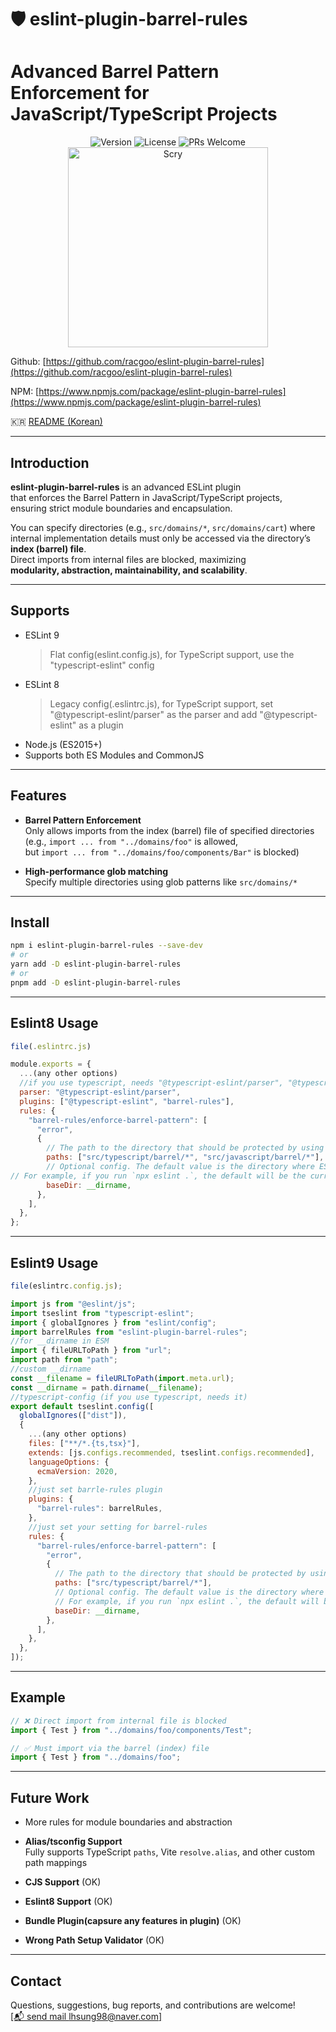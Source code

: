 # 🛡️ eslint-plugin-barrel-rules

# **Advanced Barrel Pattern Enforcement for JavaScript/TypeScript Projects**

<div align="center">
  <img src="https://img.shields.io/badge/version-1.1.0-blue.svg" alt="Version"/>
  <img src="https://img.shields.io/badge/License-MIT-yellow.svg" alt="License"/>
  <img src="https://img.shields.io/badge/PRs-welcome-brightgreen.svg" alt="PRs Welcome"/>
</div>

<div align="center">
  <img width="320" alt="Scry" src="https://github.com/user-attachments/assets/dc11d2d4-3896-4def-bf5f-e778086a3de8" />
</div>

Github: [https://github.com/racgoo/eslint-plugin-barrel-rules](https://github.com/racgoo/eslint-plugin-barrel-rules)

NPM: [https://www.npmjs.com/package/eslint-plugin-barrel-rules](https://www.npmjs.com/package/eslint-plugin-barrel-rules)

🇰🇷 [README (Korean)](./README.ko.md)

---

## Introduction

**eslint-plugin-barrel-rules** is an advanced ESLint plugin  
that enforces the Barrel Pattern in JavaScript/TypeScript projects,  
ensuring strict module boundaries and encapsulation.

You can specify directories (e.g., `src/domains/*`, `src/domains/cart`) where  
internal implementation details must only be accessed via the directory’s **index (barrel) file**.  
Direct imports from internal files are blocked, maximizing  
**modularity, abstraction, maintainability, and scalability**.

---

## Supports

- ESLint 9
  > Flat config(eslint.config.js), for TypeScript support, use the "typescript-eslint" config
- ESLint 8
  > Legacy config(.eslintrc.js), for TypeScript support, set "@typescript-eslint/parser" as the parser and add "@typescript-eslint" as a plugin
- Node.js (ES2015+)
- Supports both ES Modules and CommonJS

---

## Features

- **Barrel Pattern Enforcement**  
  Only allows imports from the index (barrel) file of specified directories  
  (e.g., `import ... from "../domains/foo"` is allowed,  
  but `import ... from "../domains/foo/components/Bar"` is blocked)

- **High-performance glob matching**  
  Specify multiple directories using glob patterns like `src/domains/*`

---

## Install

```bash
npm i eslint-plugin-barrel-rules --save-dev
# or
yarn add -D eslint-plugin-barrel-rules
# or
pnpm add -D eslint-plugin-barrel-rules
```

---

## Eslint8 Usage

```js
file(.eslintrc.js)

module.exports = {
  ...(any other options)
  //if you use typescript, needs "@typescript-eslint/parser", "@typescript-eslint" install and setup plz..
  parser: "@typescript-eslint/parser",
  plugins: ["@typescript-eslint", "barrel-rules"],
  rules: {
    "barrel-rules/enforce-barrel-pattern": [
      "error",
      {
        // The path to the directory that should be protected by using a barrel file. This path is relative to baseDir.
        paths: ["src/typescript/barrel/*", "src/javascript/barrel/*"],
        // Optional config. The default value is the directory where ESLint is executed.
// For example, if you run `npx eslint .`, the default will be the current working directory at the time of execution.
        baseDir: __dirname,
      },
    ],
  },
};
```

---

## Eslint9 Usage

```js
file(eslintrc.config.js);

import js from "@eslint/js";
import tseslint from "typescript-eslint";
import { globalIgnores } from "eslint/config";
import barrelRules from "eslint-plugin-barrel-rules";
//for __dirname in ESM
import { fileURLToPath } from "url";
import path from "path";
//custom __dirname
const __filename = fileURLToPath(import.meta.url);
const __dirname = path.dirname(__filename);
//typescript-config (if you use typescript, needs it)
export default tseslint.config([
  globalIgnores(["dist"]),
  {
    ...(any other options)
    files: ["**/*.{ts,tsx}"],
    extends: [js.configs.recommended, tseslint.configs.recommended],
    languageOptions: {
      ecmaVersion: 2020,
    },
    //just set barrle-rules plugin
    plugins: {
      "barrel-rules": barrelRules,
    },
    //just set your setting for barrel-rules
    rules: {
      "barrel-rules/enforce-barrel-pattern": [
        "error",
        {
          // The path to the directory that should be protected by using a barrel file. This path is relative to baseDir.
          paths: ["src/typescript/barrel/*"],
          // Optional config. The default value is the directory where ESLint is executed.
          // For example, if you run `npx eslint .`, the default will be the current working directory at the time of execution.
          baseDir: __dirname,
        },
      ],
    },
  },
]);
```

---

## Example

```ts
// ❌ Direct import from internal file is blocked
import { Test } from "../domains/foo/components/Test";

// ✅ Must import via the barrel (index) file
import { Test } from "../domains/foo";
```

---

## Future Work

- More rules for module boundaries and abstraction

- **Alias/tsconfig Support**  
  Fully supports TypeScript `paths`, Vite `resolve.alias`, and other custom path mappings

- **CJS Support** (OK)
- **Eslint8 Support** (OK)
- **Bundle Plugin(capsure any features in plugin)**
  (OK)
- **Wrong Path Setup Validator** (OK)

---

## Contact

Questions, suggestions, bug reports, and contributions are welcome!  
[[📬 send mail lhsung98@naver.com]](mailto:lhsung98@naver.com)
